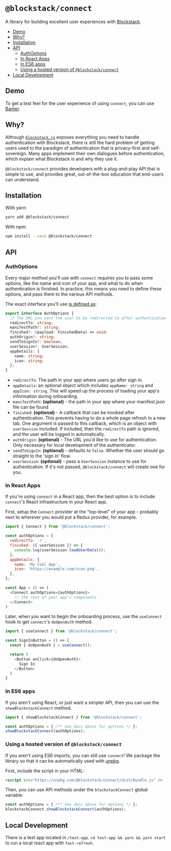 # `@blockstack/connect`

A library for building excellent user experiences with [Blockstack](https://blockstack.org/).

<!-- TOC depthFrom:2 -->

- [Demo](#demo)
- [Why?](#why)
- [Installation](#installation)
- [API](#api)
  - [AuthOptions](#authoptions)
  - [In React Apps](#in-react-apps)
  - [In ES6 apps](#in-es6-apps)
  - [Using a hosted version of `@blockstack/connect`](#using-a-hosted-version-of-blockstackconnect)
- [Local Development](#local-development)

<!-- /TOC -->

## Demo

To get a test feel for the user experience of using `connect`, you can use [Banter](https://banter.pub).

## Why?

Although [`blockstack.js`](https://github.com/blockstack/blockstack.js) exposes everything you need to handle authentication with Blockstack, there is still the hard problem of getting users used to the paradigm of authentication that is privacy-first and self-sovereign. Many apps implement their own dialogues before authentication, which explain what Blockstack is and why they use it.

`@blockstack/connect` provides developers with a plug-and-play API that is simple to use, and provides great, out-of-the-box education that end-users can understand.

## Installation

With yarn:

```bash
yarn add @blockstack/connect
```

With npm:

```bash
npm install --save @blockstack/connect
```

## API

### AuthOptions

Every major method you'll use with `connect` requires you to pass some options, like the name and icon of your app, and what to do when authentication is finished. In practice, this means you need to define these options, and pass them to the various API methods.

The exact interface you'll use [is defined as](https://github.com/blockstack/connect/blob/master/src/auth.ts#L12:L24):

```typescript
export interface AuthOptions {
  // The URL you want the user to be redirected to after authentication.
  redirectTo: string;
  manifestPath?: string;
  finished?: (payload: FinishedData) => void;
  authOrigin?: string;
  sendToSignIn?: boolean;
  userSession?: UserSession;
  appDetails: {
    name: string;
    icon: string;
  };
}
```

- `redirectTo`: The path in your app where users go after sign in.
- `appDetails`: an optional object which includes `appName: string` and `appIcon: string`. This will speed up the process of loading your app's information during onboarding.
- `manifestPath`: __(optional)__ - the path in your app where your manifest.json file can be found
- `finished`: __(optional)__ - A callback that can be invoked after authentication. This prevents having to do a whole page refresh in a new tab. One argument is passed to this callback, which is an object with `userSession` included. If included, then the `redirectTo` path is ignored, and the user will be logged in automatically.
- `authOrigin`: __(optional)__ - The URL you'd like to use for authentication. Only necessary for local development of the authenticator.
- `sendToSignIn`: __(optional)__ - defaults to `false`. Whether the user should go straight to the 'sign in' flow.
- `userSession`: __(optional)__ - pass a `UserSession` instance to use for authentication. If it's not passed, `@blockstack/connect` will create one for you.

### In React Apps

If you're using `connect` in a React app, then the best option is to include `connect`'s React infrastructure in your React app.

First, setup the `Connect` provider at the "top-level" of your app - probably next to wherever you would put a Redux provider, for example.

```javascript
import { Connect } from '@blockstack/connect';

const authOptions = {
  redirectTo: '/',
  finished: ({ userSession }) => {
    console.log(userSession.loadUserData());
  },
  appDetails: {
    name: 'My Cool App',
    icon: 'https://example.com/icon.png',
  },
};

const App = () => (
  <Connect authOptions={authOptions}>
    // the rest of your app's components
  </Connect>
)
```

Later, when you want to begin the onboarding process, use the `useConnect` hook to get `connect`'s `doOpenAuth` method.

```javascript
import { useConnect } from '@blockstack/connect';

const SignInButton = () => {
  const { doOpenAuth } = useConnect();

  return (
    <Button onClick={doOpenAuth}>
      Sign In
    </Button>
  )
}
```

### In ES6 apps

If you aren't using React, or just want a simpler API, then you can use the `showBlockstackConnect` method.


```javascript
import { showBlockstackConnect } from '@blockstack/connect';

const authOptions = { /** See docs above for options */ };
showBlockstackConnect(authOptions);
```

### Using a hosted version of `@blockstack/connect`

If you aren't using ES6 imports, you can still use `connect`! We package the library so that it can be automatically used with [unpkg](https://unpkg.com/).

First, include the script in your HTML:

```html
<script src="https://unpkg.com/@blockstack/connect/dist/bundle.js" />
```

Then, you can use API methods under the `blockstackConnect` global variable:


```javascript
const authOptions = { /** See docs above for options */ };
blockstackConnect.showBlockstackConnect(authOptions);
```

## Local Development

There is a test app located in `/test-app`. `cd test-app && yarn && yarn start` to run a local react app with `fast-refresh`.
